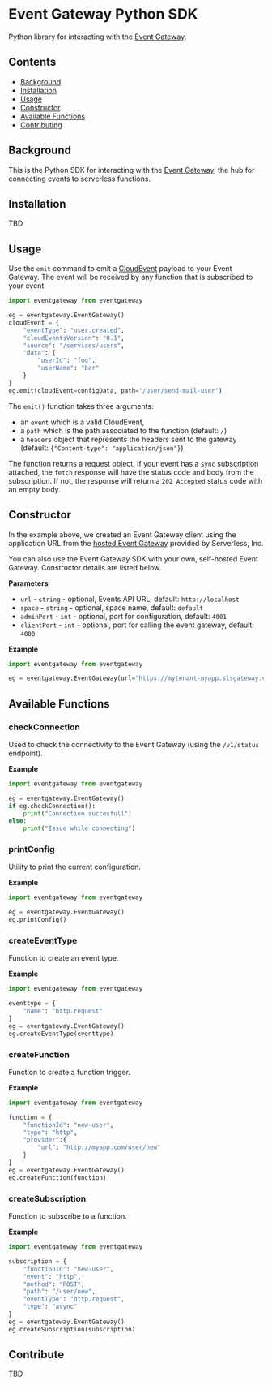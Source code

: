 # Event Gateway Python SDK

Python library for interacting with the [Event Gateway](https://github.com/serverless/event-gateway).

## Contents

- [Background](#background)
- [Installation](#installation)
- [Usage](#usage)
- [Constructor](#constructor)
- [Available Functions](#available-functions)
- [Contributing](#contributing)

## Background

This is the Python SDK for interacting with the [Event Gateway](https://github.com/serverless/event-gateway), the hub for connecting events to serverless functions.

## Installation

TBD

## Usage

Use the `emit` command to emit a [CloudEvent](https://github.com/cloudevents/spec) payload to your Event Gateway. The event will be received by any function that is subscribed to your event.

```python
import eventgateway from eventgateway

eg = eventgateway.EventGateway()
cloudEvent = {
    "eventType": "user.created",
    "cloudEventsVersion": "0.1",
    "source": "/services/users",
    "data": {
        "userId": "foo",
        "userName": "bar"
    }
}
eg.emit(cloudEvent=configData, path="/user/send-mail-user")
```

The `emit()` function takes three arguments: 
- an `event` which is a valid CloudEvent,
- a `path` which is the path associated to the function (default: `/`)
- a `headers` object that represents the headers sent to the gateway (default: `{"Content-type": "application/json"}`)

The function returns a request object. If your event has a `sync` subscription attached, the `fetch` response will have the status code and body from the subscription. If not, the response will return a `202 Accepted` status code with an empty body.

## Constructor

In the example above, we created an Event Gateway client using the application URL from the [hosted Event Gateway](https://dashboard.serverless.com/) provided by Serverless, Inc. 

You can also use the Event Gateway SDK with your own, self-hosted Event Gateway. Constructor details are listed below.

**Parameters**

- `url` - `string` - optional, Events API URL, default: `http://localhost`
- `space` - `string` - optional, space name, default: `default`
- `adminPort` - `int` - optional, port for configuration, default: `4001`
- `clientPort` - `int` - optional, port for calling the event gateway, default: `4000`

**Example**

```python
import eventgateway from eventgateway

eg = eventgateway.EventGateway(url="https://mytenant-myapp.slsgateway.com", space="user")
```

## Available Functions

### checkConnection

Used to check the connectivity to the Event Gateway (using the `/v1/status` endpoint).

**Example**

```python
import eventgateway from eventgateway

eg = eventgateway.EventGateway()
if eg.checkConnection():
    print("Connection succesfull")
else:
    print("Issue while connecting")
```

### printConfig

Utility to print the current configuration.

**Example**

```python
import eventgateway from eventgateway

eg = eventgateway.EventGateway()
eg.printConfig()
```

### createEventType

Function to create an event type.

**Example**

```python
import eventgateway from eventgateway

eventtype = {
    "name": "http.request"
}
eg = eventgateway.EventGateway()
eg.createEventType(eventtype)
```

### createFunction

Function to create a function trigger.

**Example**

```python
import eventgateway from eventgateway

function = {
    "functionId": "new-user",
    "type": "http",
    "provider":{
        "url": "http://myapp.com/user/new"
    }
}
eg = eventgateway.EventGateway()
eg.createFunction(function)
```

### createSubscription

Function to subscribe to a function.

**Example**

```python
import eventgateway from eventgateway

subscription = {
    "functionId": "new-user",
    "event": "http",
    "method": "POST",
    "path": "/user/new",
    "eventType": "http.request",
    "type": "async"
}
eg = eventgateway.EventGateway()
eg.createSubscription(subscription)
```

## Contribute

TBD
